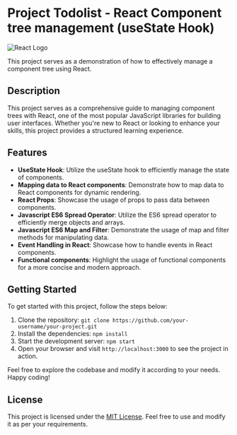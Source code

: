 # Project Todolist - React Component tree management (useState Hook)

![React Logo](https://reactjs.org/logo-og.png)

This project serves as a demonstration of how to effectively manage a component tree using React.

## Description

This project serves as a comprehensive guide to managing component trees with React, one of the most popular JavaScript libraries for building user interfaces. Whether you're new to React or looking to enhance your skills, this project provides a structured learning experience.


## Features

- **UseState Hook**: Utilize the useState hook to efficiently manage the state of components.
- **Mapping data to React components**: Demonstrate how to map data to React components for dynamic rendering.
- **React Props**: Showcase the usage of props to pass data between components.
- **Javascript ES6 Spread Operator**: Utilize the ES6 spread operator to efficiently merge objects and arrays.
- **Javascript ES6 Map and Filter**: Demonstrate the usage of map and filter methods for manipulating data.
- **Event Handling in React**: Showcase how to handle events in React components.
- **Functional components**: Highlight the usage of functional components for a more concise and modern approach.

## Getting Started

To get started with this project, follow the steps below:

1. Clone the repository:  `git clone https://github.com/your-username/your-project.git`
2. Install the dependencies:  `npm install`
3. Start the development server:  `npm start`
4. Open your browser and visit  `http://localhost:3000`  to see the project in action.

Feel free to explore the codebase and modify it according to your needs. Happy coding!

## License

This project is licensed under the [MIT License](LICENSE). Feel free to use and modify it as per your requirements.
